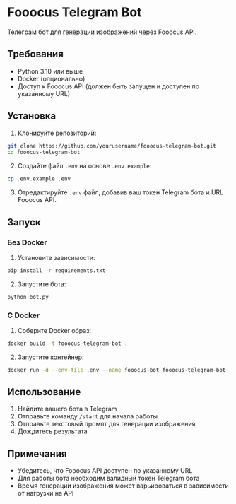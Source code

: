 # Fooocus Telegram Bot

Телеграм бот для генерации изображений через Fooocus API.

## Требования

- Python 3.10 или выше
- Docker (опционально)
- Доступ к Fooocus API (должен быть запущен и доступен по указанному URL)

## Установка

1. Клонируйте репозиторий:
```bash
git clone https://github.com/yourusername/fooocus-telegram-bot.git
cd fooocus-telegram-bot
```

2. Создайте файл `.env` на основе `.env.example`:
```bash
cp .env.example .env
```

3. Отредактируйте `.env` файл, добавив ваш токен Telegram бота и URL Fooocus API.

## Запуск

### Без Docker

1. Установите зависимости:
```bash
pip install -r requirements.txt
```

2. Запустите бота:
```bash
python bot.py
```

### С Docker

1. Соберите Docker образ:
```bash
docker build -t fooocus-telegram-bot .
```

2. Запустите контейнер:
```bash
docker run -d --env-file .env --name fooocus-bot fooocus-telegram-bot
```

## Использование

1. Найдите вашего бота в Telegram
2. Отправьте команду `/start` для начала работы
3. Отправьте текстовый промпт для генерации изображения
4. Дождитесь результата

## Примечания

- Убедитесь, что Fooocus API доступен по указанному URL
- Для работы бота необходим валидный токен Telegram бота
- Время генерации изображения может варьироваться в зависимости от нагрузки на API 